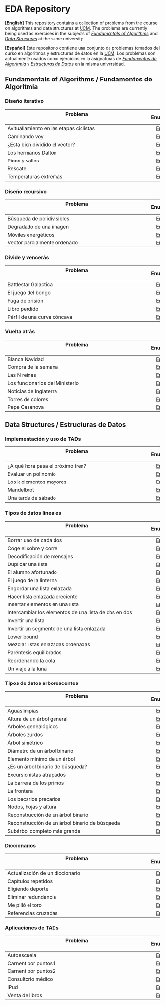 # EDA Repository

**[English]**
This repository contains a collection of problems from the course on algorithms and data structures at [UCM](https://www.ucm.es/ "Universidad Complutense de Madrid"). The problems are currently being used as exercises in the subjects of [*Fundamentals of Algorithms*](https://www.ucm.es/estudios/grado-ingenieriainformatica-plan-805357 "Fundamentals of Algorithms at UCM") and [*Data Structures*](https://www.ucm.es/estudios/grado-ingenieriainformatica-plan-805358 "Data Structures at UCM") at the same university. 

**[Español]**
Este repositorio contiene una conjunto de problemas tomados del curso en algoritmos y estructuras de datos en la [UCM](https://www.ucm.es/ "Universidad Complutense de Madrid"). Los problemas son actualmente usados como ejercicios en la asignaturas de [*Fundamentos de Algoritmia*](https://www.ucm.es/estudios/grado-ingenieriainformatica-plan-805357 "Fundamentos de Algoritmia en la UCM") y [*Estructuras de Datos*](https://www.ucm.es/estudios/grado-ingenieriainformatica-plan-805358 "Estructuras de Datos en la UCM") en la misma universidad. 

## Fundamentals of Algorithms / Fundamentos de Algoritmia

### Diseño iterativo

| Problema &nbsp;&nbsp;&nbsp;&nbsp;&nbsp;&nbsp;&nbsp;&nbsp;&nbsp;&nbsp;&nbsp;&nbsp;&nbsp;&nbsp;&nbsp;&nbsp;&nbsp;&nbsp;&nbsp;&nbsp;&nbsp;&nbsp;&nbsp;&nbsp;&nbsp;&nbsp;&nbsp;&nbsp;&nbsp;&nbsp;&nbsp;&nbsp;&nbsp;&nbsp;&nbsp;&nbsp;&nbsp;&nbsp;&nbsp;&nbsp;&nbsp;&nbsp;&nbsp;&nbsp;&nbsp;&nbsp;&nbsp;&nbsp;&nbsp;&nbsp;&nbsp;&nbsp;&nbsp;&nbsp;&nbsp;&nbsp;&nbsp;&nbsp;&nbsp;&nbsp;&nbsp;&nbsp;&nbsp;&nbsp;&nbsp;&nbsp;&nbsp;&nbsp;&nbsp;&nbsp;&nbsp;&nbsp;&nbsp;&nbsp;&nbsp;&nbsp;&nbsp;&nbsp;&nbsp;&nbsp;&nbsp;&nbsp;&nbsp;&nbsp;&nbsp;&nbsp;&nbsp;&nbsp;&nbsp;&nbsp;&nbsp;&nbsp;&nbsp;&nbsp;&nbsp;&nbsp;&nbsp;&nbsp;&nbsp;&nbsp;&nbsp;&nbsp;&nbsp;&nbsp;&nbsp; | Enunciado           | Solución           |
| ------------- |:-------------:| :-------------:|
| Avituallamiento en las etapas ciclistas     | [Enlace](Algorithms/Iterative/avituallamiento.pdf) | [Enlace](Algorithms/Iterative/avituallamiento.cpp) |
| Caminando voy     | [Enlace](Algorithms/Iterative/caminando.pdf) | [Enlace](Algorithms/Iterative/caminando.cpp) |
| ¿Está bien dividido el vector?    | [Enlace](Algorithms/Iterative/vector.pdf) | [Enlace](Algorithms/Iterative/vector.cpp) |
| Los hermanos Dalton     | [Enlace](Algorithms/Iterative/dalton.pdf) | [Enlace](Algorithms/Iterative/dalton.cpp) |
| Picos y valles     | [Enlace](Algorithms/Iterative/picos.pdf) | [Enlace](Algorithms/Iterative/picos.cpp) |
| Rescate  | [Enlace](Algorithms/Iterative/rescate.pdf) | [Enlace](Algorithms/Iterative/rescate.cpp) |
| Temperaturas extremas     | [Enlace](Algorithms/Iterative/temperaturas.pdf) | [Enlace](Algorithms/Iterative/temperaturas.cpp) |

### Diseño recursivo

| Problema  &nbsp;&nbsp;&nbsp;&nbsp;&nbsp;&nbsp;&nbsp;&nbsp;&nbsp;&nbsp;&nbsp;&nbsp;&nbsp;&nbsp;&nbsp;&nbsp;&nbsp;&nbsp;&nbsp;&nbsp;&nbsp;&nbsp;&nbsp;&nbsp;&nbsp;&nbsp;&nbsp;&nbsp;&nbsp;&nbsp;&nbsp;&nbsp;&nbsp;&nbsp;&nbsp;&nbsp;&nbsp;&nbsp;&nbsp;&nbsp;&nbsp;&nbsp;&nbsp;&nbsp;&nbsp;&nbsp;&nbsp;&nbsp;&nbsp;&nbsp;&nbsp;&nbsp;&nbsp;&nbsp;&nbsp;&nbsp;&nbsp;&nbsp;&nbsp;&nbsp;&nbsp;&nbsp;&nbsp;&nbsp;&nbsp;&nbsp;&nbsp;&nbsp;&nbsp;&nbsp;&nbsp;&nbsp;&nbsp;&nbsp;&nbsp;&nbsp;&nbsp;&nbsp;&nbsp;&nbsp;&nbsp;&nbsp;&nbsp;&nbsp;&nbsp;&nbsp;&nbsp;&nbsp;&nbsp;&nbsp;&nbsp;&nbsp;&nbsp;&nbsp;&nbsp;&nbsp;&nbsp;&nbsp;&nbsp;&nbsp;&nbsp;&nbsp;&nbsp;&nbsp;&nbsp; | Enunciado           | Solución           |
| ----------------------------------------------------------------- |:-------------:| :-------------:|
| Búsqueda de polidivisibles   | [Enlace](Algorithms/Recursive/polidivisibles.pdf) | [Enlace](Algorithms/Recursive/polidivisibles.cpp) |
| Degradado de una imagen    | [Enlace](Algorithms/Recursive/degradado.pdf) | [Enlace](Algorithms/Recursive/degradado.cpp) |
| Móviles energéticos    | [Enlace](Algorithms/Recursive/moviles.pdf) | [Enlace](Algorithms/Recursive/moviles.cpp) |
| Vector parcialmente ordenado   | [Enlace](Algorithms/Recursive/ordenado.pdf) | [Enlace](Algorithms/Recursive/ordenado.cpp) |

### Divide y vencerás

| Problema  &nbsp;&nbsp;&nbsp;&nbsp;&nbsp;&nbsp;&nbsp;&nbsp;&nbsp;&nbsp;&nbsp;&nbsp;&nbsp;&nbsp;&nbsp;&nbsp;&nbsp;&nbsp;&nbsp;&nbsp;&nbsp;&nbsp;&nbsp;&nbsp;&nbsp;&nbsp;&nbsp;&nbsp;&nbsp;&nbsp;&nbsp;&nbsp;&nbsp;&nbsp;&nbsp;&nbsp;&nbsp;&nbsp;&nbsp;&nbsp;&nbsp;&nbsp;&nbsp;&nbsp;&nbsp;&nbsp;&nbsp;&nbsp;&nbsp;&nbsp;&nbsp;&nbsp;&nbsp;&nbsp;&nbsp;&nbsp;&nbsp;&nbsp;&nbsp;&nbsp;&nbsp;&nbsp;&nbsp;&nbsp;&nbsp;&nbsp;&nbsp;&nbsp;&nbsp;&nbsp;&nbsp;&nbsp;&nbsp;&nbsp;&nbsp;&nbsp;&nbsp;&nbsp;&nbsp;&nbsp;&nbsp;&nbsp;&nbsp;&nbsp;&nbsp;&nbsp;&nbsp;&nbsp;&nbsp;&nbsp;&nbsp;&nbsp;&nbsp;&nbsp;&nbsp;&nbsp;&nbsp;&nbsp;&nbsp;&nbsp;&nbsp;&nbsp;&nbsp;&nbsp;&nbsp; | Enunciado           | Solución           |
| ----------------------------------------------------------------- |:-------------:| :-------------:|
| Battlestar Galactica| [Enlace](Algorithms/Divide/battlestar.pdf)| [Enlace](Algorithms/Divide/battlestar.cpp)|
| El juego del bongo    |[Enlace](Algorithms/Divide/bongo.pdf) | [Enlace](Algorithms/Divide/bongo.cpp) |
| Fuga de prisión   | [Enlace](Algorithms/Divide/fuga.pdf) | [Enlace](Algorithms/Divide/fuga.cpp) |
| Libro perdido    | [Enlace](Algorithms/Divide/libro.pdf) | [Enlace](Algorithms/Divide/libro.cpp) |
| Pérfil de una curva cóncava| [Enlace](Algorithms/Divide/concava.pdf)|[Enlace](Algorithms/Divide/concava.cpp) |

### Vuelta atrás

| Problema  &nbsp;&nbsp;&nbsp;&nbsp;&nbsp;&nbsp;&nbsp;&nbsp;&nbsp;&nbsp;&nbsp;&nbsp;&nbsp;&nbsp;&nbsp;&nbsp;&nbsp;&nbsp;&nbsp;&nbsp;&nbsp;&nbsp;&nbsp;&nbsp;&nbsp;&nbsp;&nbsp;&nbsp;&nbsp;&nbsp;&nbsp;&nbsp;&nbsp;&nbsp;&nbsp;&nbsp;&nbsp;&nbsp;&nbsp;&nbsp;&nbsp;&nbsp;&nbsp;&nbsp;&nbsp;&nbsp;&nbsp;&nbsp;&nbsp;&nbsp;&nbsp;&nbsp;&nbsp;&nbsp;&nbsp;&nbsp;&nbsp;&nbsp;&nbsp;&nbsp;&nbsp;&nbsp;&nbsp;&nbsp;&nbsp;&nbsp;&nbsp;&nbsp;&nbsp;&nbsp;&nbsp;&nbsp;&nbsp;&nbsp;&nbsp;&nbsp;&nbsp;&nbsp;&nbsp;&nbsp;&nbsp;&nbsp;&nbsp;&nbsp;&nbsp;&nbsp;&nbsp;&nbsp;&nbsp;&nbsp;&nbsp;&nbsp;&nbsp;&nbsp;&nbsp;&nbsp;&nbsp;&nbsp;&nbsp;&nbsp;&nbsp;&nbsp;&nbsp;&nbsp;&nbsp; | Enunciado           | Solución           |
| ------------- |:-------------:| :-------------:|
| Blanca Navidad  | [Enlace](Algorithms/Backtracking/navidad.pdf) | [Enlace](Algorithms/Backtracking/navidad.cpp) |
| Compra de la semana   | [Enlace](Algorithms/Backtracking/compra.pdf) | [Enlace](Algorithms/Backtracking/compra.cpp) |
| Las N reinas     | [Enlace](Algorithms/Backtracking/reinas.pdf) | [Enlace](Algorithms/Backtracking/reinas.cpp) |
| Los funcionarios del Ministerio|[Enlace](Algorithms/Backtracking/funcionarios.pdf)|[Enlace](Algorithms/Backtracking/funcionarios.cpp)|
| Noticias de Inglaterra     | [Enlace](Algorithms/Backtracking/inglaterra.pdf) | [Enlace](Algorithms/Backtracking/inglaterra.cpp) |
| Torres de colores   | [Enlace](Algorithms/Backtracking/torres.pdf) | [Enlace](Algorithms/Backtracking/torres.cpp) |
| Pepe Casanova     | [Enlace](Algorithms/Backtracking/pepe.pdf) | [Enlace](Algorithms/Backtracking/pepe.cpp) |


## Data Structures / Estructuras de Datos

### Implementación y uso de TADs

| Problema  &nbsp;&nbsp;&nbsp;&nbsp;&nbsp;&nbsp;&nbsp;&nbsp;&nbsp;&nbsp;&nbsp;&nbsp;&nbsp;&nbsp;&nbsp;&nbsp;&nbsp;&nbsp;&nbsp;&nbsp;&nbsp;&nbsp;&nbsp;&nbsp;&nbsp;&nbsp;&nbsp;&nbsp;&nbsp;&nbsp;&nbsp;&nbsp;&nbsp;&nbsp;&nbsp;&nbsp;&nbsp;&nbsp;&nbsp;&nbsp;&nbsp;&nbsp;&nbsp;&nbsp;&nbsp;&nbsp;&nbsp;&nbsp;&nbsp;&nbsp;&nbsp;&nbsp;&nbsp;&nbsp;&nbsp;&nbsp;&nbsp;&nbsp;&nbsp;&nbsp;&nbsp;&nbsp;&nbsp;&nbsp;&nbsp;&nbsp;&nbsp;&nbsp;&nbsp;&nbsp;&nbsp;&nbsp;&nbsp;&nbsp;&nbsp;&nbsp;&nbsp;&nbsp;&nbsp;&nbsp;&nbsp;&nbsp;&nbsp;&nbsp;&nbsp;&nbsp;&nbsp;&nbsp;&nbsp;&nbsp;&nbsp;&nbsp;&nbsp;&nbsp;&nbsp;&nbsp;&nbsp;&nbsp;&nbsp;&nbsp;&nbsp;&nbsp;&nbsp;&nbsp;&nbsp; | Enunciado           | Solución           |
| ----------------------------------------------------------------- |:-------------:| :-------------:|
| ¿A qué hora pasa el próximo tren?|[Enlace](Algorithms/ADTimplementations/tren.pdf)|[Enlace](Algorithms/ADTimplementations/tren) |
| Evaluar un polinomio  |[Enlace](Algorithms/ADTimplementations/polinomio.pdf) | [Enlace](Algorithms/ADTimplementations/polinomio) |
| Los k elementos mayores | [Enlace](Algorithms/ADTimplementations/mayores.pdf) | [Enlace](Algorithms/Dv/mayores) |
| Mandelbrot| [Enlace](Algorithms/ADTimplementations/mandelbrot.pdf) | [Enlace](Algorithms/ADTimplementations/mandelbrot) |
| Una tarde de sábado  | [Enlace](Algorithms/ADTimplementationsv/sabado.pdf) | [Enlace](Algorithms/ADTimplementations/sabado) |

### Tipos de datos lineales

| Problema  &nbsp;&nbsp;&nbsp;&nbsp;&nbsp;&nbsp;&nbsp;&nbsp;&nbsp;&nbsp;&nbsp;&nbsp;&nbsp;&nbsp;&nbsp;&nbsp;&nbsp;&nbsp;&nbsp;&nbsp;&nbsp;&nbsp;&nbsp;&nbsp;&nbsp;&nbsp;&nbsp;&nbsp;&nbsp;&nbsp;&nbsp;&nbsp;&nbsp;&nbsp;&nbsp;&nbsp;&nbsp;&nbsp;&nbsp;&nbsp;&nbsp;&nbsp;&nbsp;&nbsp;&nbsp;&nbsp;&nbsp;&nbsp;&nbsp;&nbsp;&nbsp;&nbsp;&nbsp;&nbsp;&nbsp;&nbsp;&nbsp;&nbsp;&nbsp;&nbsp;&nbsp;&nbsp;&nbsp;&nbsp;&nbsp;&nbsp;&nbsp;&nbsp;&nbsp;&nbsp;&nbsp;&nbsp;&nbsp;&nbsp;&nbsp;&nbsp;&nbsp;&nbsp;&nbsp;&nbsp;&nbsp;&nbsp;&nbsp;&nbsp;&nbsp;&nbsp;&nbsp;&nbsp;&nbsp;&nbsp;&nbsp;&nbsp;&nbsp;&nbsp;&nbsp;&nbsp;&nbsp;&nbsp;&nbsp;&nbsp;&nbsp;&nbsp;&nbsp;&nbsp;&nbsp; | Enunciado           | Solución           |
| ----------------------------------------------------------------- |:-------------:| :-------------:|
| Borrar uno de cada dos | [Enlace](Algorithms/Queues/borrar.pdf) | [Enlace](Algorithms/Queues/borrar) |
| Coge el sobre y corre | [Enlace](Algorithms/Queues/sobre.pdf) | [Enlace](Algorithms/Queues/sobre) |
| Decodificación de mensajes | [Enlace](Algorithms/Queues/decodificacion.pdf) | [Enlace](Algorithms/Queues/decodificacion) |
| Duplicar una lista | [Enlace](Algorithms/Queues/duplicar.pdf) | [Enlace](Algorithms/Queues/duplicar) |
| El alumno afortunado | [Enlace](Algorithms/Queues/alumno.pdf) | [Enlace](Algorithms/Queues/alumno) |
| El juego de la linterna |[Enlace](Algorithms/Queues/linterna.pdf) | [Enlace](Algorithms/Queues/linterna) |
| Engordar una lista enlazada | [Enlace](Algorithms/Queues/engordar.pdf) | [Enlace](Algorithms/Queues/engordar) |
| Hacer lista enlazada creciente| [Enlace](Algorithms/Queues/creciente.pdf) | [Enlace](Algorithms/Queues/creciente) |
| Insertar elementos en una lista | [Enlace](Algorithms/Queues/insertar.pdf) | [Enlace](Algorithms/Queues/insertar) |
| Intercambiar los elementos de una lista de dos en dos|[Enlace](Algorithms/Queues/intercambiar.pdf)|[Enlace](Algorithms/Queues/intercambiar)|
| Invertir una lista | [Enlace](Algorithms/Queues/invlista.pdf) | [Enlace](Algorithms/Queues/invlista) |
| Invertir un segmento de una lista enlazada|[Enlace](Algorithms/Queues/invertir.pdf)|[Enlace](Algorithms/Queues/invertir)|
| Lower bound | [Enlace](Algorithms/Queues/lower.pdf) | [Enlace](Algorithms/Queues/lower) |
| Mezclar listas enlazadas ordenadas|[Enlace](Algorithms/Queues/mezclar.pdf) | [Enlace](Algorithms/Queues/mezclar) |
| Paréntesis equilibrados|[Enlace](Algorithms/Queues/parentesis.pdf) | [Enlace](Algorithms/Queues/parentesis) |
| Reordenando la cola | [Enlace](Algorithms/Queues/reordenando.pdf) | [Enlace](Algorithms/Queues/reordenando) |
| Un viaje a la luna | [Enlace](Algorithms/Queues/luna.pdf) | [Enlace](Algorithms/Queues/luna) |

### Tipos de datos arborescentes

| Problema  &nbsp;&nbsp;&nbsp;&nbsp;&nbsp;&nbsp;&nbsp;&nbsp;&nbsp;&nbsp;&nbsp;&nbsp;&nbsp;&nbsp;&nbsp;&nbsp;&nbsp;&nbsp;&nbsp;&nbsp;&nbsp;&nbsp;&nbsp;&nbsp;&nbsp;&nbsp;&nbsp;&nbsp;&nbsp;&nbsp;&nbsp;&nbsp;&nbsp;&nbsp;&nbsp;&nbsp;&nbsp;&nbsp;&nbsp;&nbsp;&nbsp;&nbsp;&nbsp;&nbsp;&nbsp;&nbsp;&nbsp;&nbsp;&nbsp;&nbsp;&nbsp;&nbsp;&nbsp;&nbsp;&nbsp;&nbsp;&nbsp;&nbsp;&nbsp;&nbsp;&nbsp;&nbsp;&nbsp;&nbsp;&nbsp;&nbsp;&nbsp;&nbsp;&nbsp;&nbsp;&nbsp;&nbsp;&nbsp;&nbsp;&nbsp;&nbsp;&nbsp;&nbsp;&nbsp;&nbsp;&nbsp;&nbsp;&nbsp;&nbsp;&nbsp;&nbsp;&nbsp;&nbsp;&nbsp;&nbsp;&nbsp;&nbsp;&nbsp;&nbsp;&nbsp;&nbsp;&nbsp;&nbsp;&nbsp;&nbsp;&nbsp;&nbsp;&nbsp;&nbsp;&nbsp; | Enunciado           | Solución           |
| ----------------------------------------------------------------- |:-------------:| :-------------:|
| Aguaslimpias | [Enlace](Algorithms/Trees/aguaslimpias.pdf) | [Enlace](Algorithms/Trees/aguaslimpias) |
| Altura de un árbol general  | [Enlace](Algorithms/Trees/altura.pdf) | [Enlace](Algorithms/Trees/altura) |
| Árboles genealógicos | [Enlace](Algorithms/Trees/genealogicos.pdf) | [Enlace](Algorithms/Trees/genealogicos) |
| Árboles zurdos | [Enlace](Algorithms/Trees/zurdos.pdf) | [Enlace](Algorithms/Trees/zurdos) |
| Árbol simétrico | [Enlace](Algorithms/Trees/simetrico.pdf) | [Enlace](Algorithms/Trees/simetrico) |
| Diámetro de un árbol binario | [Enlace](Algorithms/Trees/diametro.pdf) | [Enlace](Algorithms/Trees/diametro) |
| Elemento mínimo de un árbol   | [Enlace](Algorithms/Trees/minimo.pdf) | [Enlace](Algorithms/Trees/minimo) |
| ¿Es un árbol binario de búsqueda? | [Enlace](Algorithms/Trees/binario.pdf) | [Enlace](Algorithms/Trees/binario) |
| Excursionistas atrapados | [Enlace](Algorithms/Trees/excursionistas.pdf) | [Enlace](Algorithms/Trees/excursionistas) |
| La barrera de los primos | [Enlace](Algorithms/Trees/barrera.pdf) | [Enlace](Algorithms/Trees/barrera) |
| La frontera   |[Enlace](Algorithms/Trees/frontera.pdf) | [Enlace](Algorithms/Trees/frontera) |
| Los becarios precarios  | [Enlace](Algorithms/Trees/becarios.pdf) | [Enlace](Algorithms/Trees/becarios) |
| Nodos, hojas y altura    | [Enlace](Algorithms/Trees/nodos.pdf) | [Enlace](Algorithms/Trees/nodos) |
| Reconstrucción de un árbol binario | [Enlace](Algorithms/Trees/reconstruccion.pdf) | [Enlace](Algorithms/Trees/reconstruccion) |
| Reconstrucción de un árbol binario de búsqueda | [Enlace](Algorithms/Trees/busqueda.pdf) | [Enlace](Algorithms/Trees/busqueda) |
| Subárbol completo más grande | [Enlace](Algorithms/Trees/subarbol.pdf) | [Enlace](Algorithms/Trees/subarbol) |

### Diccionarios

| Problema  &nbsp;&nbsp;&nbsp;&nbsp;&nbsp;&nbsp;&nbsp;&nbsp;&nbsp;&nbsp;&nbsp;&nbsp;&nbsp;&nbsp;&nbsp;&nbsp;&nbsp;&nbsp;&nbsp;&nbsp;&nbsp;&nbsp;&nbsp;&nbsp;&nbsp;&nbsp;&nbsp;&nbsp;&nbsp;&nbsp;&nbsp;&nbsp;&nbsp;&nbsp;&nbsp;&nbsp;&nbsp;&nbsp;&nbsp;&nbsp;&nbsp;&nbsp;&nbsp;&nbsp;&nbsp;&nbsp;&nbsp;&nbsp;&nbsp;&nbsp;&nbsp;&nbsp;&nbsp;&nbsp;&nbsp;&nbsp;&nbsp;&nbsp;&nbsp;&nbsp;&nbsp;&nbsp;&nbsp;&nbsp;&nbsp;&nbsp;&nbsp;&nbsp;&nbsp;&nbsp;&nbsp;&nbsp;&nbsp;&nbsp;&nbsp;&nbsp;&nbsp;&nbsp;&nbsp;&nbsp;&nbsp;&nbsp;&nbsp;&nbsp;&nbsp;&nbsp;&nbsp;&nbsp;&nbsp;&nbsp;&nbsp;&nbsp;&nbsp;&nbsp;&nbsp;&nbsp;&nbsp;&nbsp;&nbsp;&nbsp;&nbsp;&nbsp;&nbsp;&nbsp;&nbsp; | Enunciado           | Solución           |
| ----------------------------------------------------------------- |:-------------:| :-------------:|
| Actualización de un diccionario  |[Enlace](Algorithms/Maps/diccionario.pdf) | [Enlace](Algorithms/Maps/diccionario.cpp) |
| Capítulos repetidos  | [Enlace](Algorithms/Maps/capitulos.pdf) | [Enlace](Algorithms/Maps/capitulos.cpp) |
| Eligiendo deporte | [Enlace](Algorithms/Maps/deporte.pdf) | [Enlace](Algorithms/Maps/deporte.cpp) |
| Eliminar redundancia  | [Enlace](Algorithms/Maps/redundancia.pdf) | [Enlace](Algorithms/Maps/redundancia.cpp) |
| Me pilló el toro | [Enlace](Algorithms/Maps/toro.pdf) | [Enlace](Algorithms/Maps/toro.cpp) |
| Referencias cruzadas  | [Enlace](Algorithms/Maps/referencias.pdf) | [Enlace](Algorithms/Maps/referencias.cpp) |

### Aplicaciones de TADs

| Problema  &nbsp;&nbsp;&nbsp;&nbsp;&nbsp;&nbsp;&nbsp;&nbsp;&nbsp;&nbsp;&nbsp;&nbsp;&nbsp;&nbsp;&nbsp;&nbsp;&nbsp;&nbsp;&nbsp;&nbsp;&nbsp;&nbsp;&nbsp;&nbsp;&nbsp;&nbsp;&nbsp;&nbsp;&nbsp;&nbsp;&nbsp;&nbsp;&nbsp;&nbsp;&nbsp;&nbsp;&nbsp;&nbsp;&nbsp;&nbsp;&nbsp;&nbsp;&nbsp;&nbsp;&nbsp;&nbsp;&nbsp;&nbsp;&nbsp;&nbsp;&nbsp;&nbsp;&nbsp;&nbsp;&nbsp;&nbsp;&nbsp;&nbsp;&nbsp;&nbsp;&nbsp;&nbsp;&nbsp;&nbsp;&nbsp;&nbsp;&nbsp;&nbsp;&nbsp;&nbsp;&nbsp;&nbsp;&nbsp;&nbsp;&nbsp;&nbsp;&nbsp;&nbsp;&nbsp;&nbsp;&nbsp;&nbsp;&nbsp;&nbsp;&nbsp;&nbsp;&nbsp;&nbsp;&nbsp;&nbsp;&nbsp;&nbsp;&nbsp;&nbsp;&nbsp;&nbsp;&nbsp;&nbsp;&nbsp;&nbsp;&nbsp;&nbsp;&nbsp;&nbsp;&nbsp; | Enunciado           | Solución           |
| ----------------------------------------------------------------- |:-------------:| :-------------:|
| Autoescuela | [Enlace](Algorithms/ADTapplications/autoescuela.pdf) | [Enlace](Algorithms/ADTapplications/autoescuela) |
| Carnent por puntos1 | [Enlace](Algorithms/ADTapplications/carnet1.pdf) | [Enlace](Algorithms/ADTapplications/carnet1) |
| Carnent por puntos2 | [Enlace](Algorithms/ADTapplications/carnet2.pdf) | [Enlace](Algorithms/ADTapplications/carnet2) |
| Consultorio médico | [Enlace](Algorithms/ADTapplications/consultorio.pdf) | [Enlace](Algorithms/ADTapplications/consultorio) |
| iPud  |[Enlace](Algorithms/ADTapplications/ipud.pdf) | [Enlace](Algorithms/ADTapplications/ipud) |
| Venta de libros | [Enlace](Algorithms/ADTapplications/venta.pdf) | [Enlace](Algorithms/ADTapplications/venta) |


